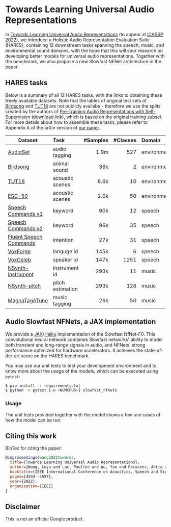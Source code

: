 # Towards Learning Universal Audio Representations

In [Towards Learning Universal Audio Representations] (to appear at
[ICASSP 2022]), we introduce a Holistic Audio Representation Evaluation Suite
(HARES), containing 12 downstream tasks spanning the speech, music, and
environmental sound domains, with the hope that this will spur research on
developing better models for universal audio representations. Together with the
benchmark, we also propose a new Slowfast NFNet architecture in the paper.


## HARES tasks

Below is a summary of all 12 HARES tasks, with the links to obtaining these
freely available datasets. Note that the lables of original test sets of
[Birdsong] and [TUT18] are not publicly availabe - therefore we use the splits
created by the authors of [Pre-Training Audio Representations with Self-Supervision]
([download link]), which is based on the original training subset. For more
details about how to assemble these tasks, please refer to Appendix A of the
arXiv version of [our paper].

| Dataset   |      Task      |  #Samples | #Classes | Domain |
|----------|:-------------|------:|------:|:------|
| [AudioSet] | audio tagging | 1.9m | 527 | environment |
| [Birdsong] | animal sound | 36k | 2 | environment |
| [TUT18] | acoustic scenes | 8.6k | 10 | environment |
| [ESC-50] | acoustic scenes | 2.0k | 50 | environment |
| [Speech Commands v1] | keyword | 90k | 12 | speech |
| [Speech Commands v2] | keyword | 96k | 35 | speech |
| [Fluent Speech Commands] | intention | 27k | 31 | speech |
| [VoxForge] | languge id | 145k | 6 | speech |
| [VoxCeleb] | speaker id | 147k | 1251 | speech |
| [NSynth-instrument] | instrument id | 293k | 11 | music |
| [NSynth-pitch] | pitch estimation | 293k | 128 | music |
| [MagnaTagATune] | music tagging | 26k | 50 | music |


## Audio Slowfast NFNets, a JAX implementation

We provide a [JAX]/[Haiku] implementation of the Slowfast NfNet-F0. This
convolutional neural network combines Slowfast networks' ability to model both
transient and long-range signals in audio, and NFNets' strong performance
optimized for hardware accelerators. It achieves the state-of-the-art score on
the HARES benchmark.

You may use our unit tests to test your development environment and to know more
about the usage of the models, which can be executed using `pytest`:

```bash
$ pip install -r requirements.txt
$ python -m pytest [-n <NUMCPUS>] slowfast_nfnets
```

### Usage

The unit tests provided together with the model shows a few use cases of how the
model can be run.


## Citing this work

BibTex for citing the paper:

```bibtex
@inproceedings{wang2022towards,
  title={Towards Learning Universal Audio Representations},
  author={Wang, Luyu and Luc, Pauline and Wu, Yan and Recasens, Adria and Smaira, Lucas and Brock, Andrew and Jaegle, Andrew and Alayrac, Jean-Baptiste and Dieleman, Sander and Carreira, Joao and van den Oord, Aaron},
  booktitle={IEEE International Conference on Acoustics, Speech and Signal Processing (ICASSP)},
  pages={4593--4597},
  year={2022},
  organization={IEEE}
}
```

## Disclaimer

This is not an official Google product.

[ICASSP 2022]: https://2022.ieeeicassp.org/
[JAX]: https://github.com/google/jax "JAX on GitHub"
[Haiku]: https://github.com/deepmind/dm-haiku
[Towards Learning Universal Audio Representations]: https://arxiv.org/abs/2111.12124
[AudioSet]: http://research.google.com/audioset/
[Birdsong]: http://dcase.community/challenge2018/task-bird-audio-detection
[TUT18]: http://dcase.community/challenge2018/task-acoustic-scene-classification
[ESC-50]: http://github.com/karolpiczak/ESC-50
[Speech Commands v1]: http://download.tensorflow.org/data/speech_commands_v0.01.tar.gz
[Speech Commands v2]: http://download.tensorflow.org/data/speech_commands_v0.02.tar.gz
[Fluent Speech Commands]: http://fluent.ai/research/fluent-speech-commands/
[VoxForge]: http://tensorflow.org/datasets/catalog/voxforge
[VoxCeleb]: http://tensorflow.org/datasets/catalog/voxceleb
[NSynth-instrument]: http://tensorflow.org/datasets/catalog/nsynth
[NSynth-pitch]: http://tensorflow.org/datasets/catalog/nsynth
[MagnaTagATune]: http://mirg.city.ac.uk/codeapps/the-magnatagatune-dataset
[Pre-Training Audio Representations with Self-Supervision]: https://ieeexplore.ieee.org/abstract/document/9060816
[our paper]: https://arxiv.org/abs/2111.12124
[download link]: https://drive.google.com/drive/folders/1VXExUxPkUgcBgCLBd9fX8R-X6BR-g3gu?usp=sharing
